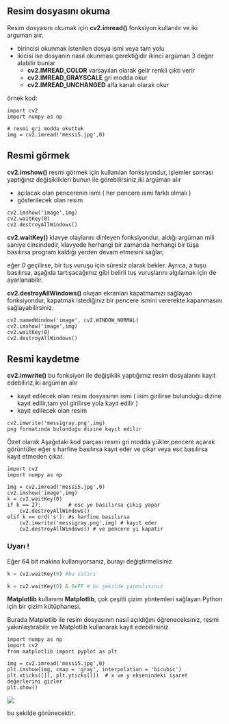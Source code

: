 ## Resim dosyasını okuma

Resim dosyasını okumak için **cv2.imread()** fonksiyon kullanılır ve iki arguman alır.

- birincisi okunmak istenilen dosya ismi veya tam yolu
- ikicisi ise dosyanın nasıl okunması gerektiğidir ikinci argüman 3 değer alabilir bunlar
    - **cv2.IMREAD_COLOR** varsayılan olarak gelir renkli çıktı verir
    - **cv2.IMREAD_GRAYSCALE** gri modda okur
    - **cv2.IMREAD_UNCHANGED** alfa kanalı olarak okur

örnek kod:

```
import cv2
import numpy as np

# resmi gri modda okuttuk
img = cv2.imread('messi5.jpg',0)

```

## Resmi görmek
**cv2.imshow()** resmi görmek için kullanılan fonksiyondur, işlemler sonrası yaptığınız değişiklikleri bunun ile görebilirsiniz,iki argüman alır

- açılacak olan pencerenin ismi ( her pencere ismi farklı olmalı )
- gösterilecek olan resim

```
cv2.imshow('image',img)
cv2.waitKey(0)
cv2.destroyAllWindows()
```

**cv2.waitKey()** klavye olaylarını dinleyen fonksiyondur, aldığı argüman mili saniye cinsindedir, klavyede herhangi bir zamanda herhangi bir tüşa basılırsa program kaldığı yerden devam etmesini sağlar,

eğer 0 geçilirse, bir tuş vuruşu için süresiz olarak bekler. Ayrıca, a tuşu basılırsa, aşağıda tartışacağımız gibi belirli tuş vuruşlarını algılamak için de ayarlanabilir.

**cv2.destroyAllWindows()** oluşan ekranları kapatmamızı sağlayan fonksiyondur, kapatmak istediğiniz bir pencere ismini vererekte kapanmasını sağlayabilirsiniz.

```
cv2.namedWindow('image', cv2.WINDOW_NORMAL)
cv2.imshow('image',img)
cv2.waitKey(0)
cv2.destroyAllWindows()
```

## Resmi kaydetme
**cv2.imwrite()** bu fonksiyon ile değişiklik yaptığımız resim dosyalarını kayıt edebiliriz,iki argüman alır

- kayıt edilecek olan resim dosyasının ismi ( isim girilirse bulunduğu dizine kayıt edilir,tam yol girilirse yola kayıt edilir )
- kayıt edilecek olan resim

```
cv2.imwrite('messigray.png',img)
png formatında bulunduğu dizine kayıt edilir
```
Özet olarak
Aşağıdaki kod parçası resmi gri modda yükler,pencere açarak görüntüler eğer s harfine basılırsa kayıt eder ve çıkar veya esc basılırsa kayıt etmeden çıkar.

```
import cv2
import numpy as np

img = cv2.imread('messi5.jpg',0)
cv2.imshow('image',img)
k = cv2.waitKey(0)
if k == 27:         # esc ye basılırsa çıkış yapar
    cv2.destroyAllWindows()
elif k == ord('s'): #s harfine basılırsa
    cv2.imwrite('messigray.png',img) # kayıt eder
    cv2.destroyAllWindows() # ve pencere yi kapatır
```

### Uyarı !

Eğer 64 bit makina kullanıyorsanız, burayı değiştirmelisiniz

```python
k = cv2.waitKey(0) #bu satırı

k = cv2.waitKey(0) & 0xFF # bu şekilde yapmalısınız
```

**Matplotlib** kullanımı
**Matplotlib**, çok çeşitli çizim yöntemleri sağlayan Python için bir çizim kütüphanesi.

Burada Matplotlib ile resim dosyasının nasıl açıldığını öğreneceksiniz, resmi yakınlaştırabilir ve Matplotlib kullanarak kayıt edebilirsiniz.

```
import numpy as np
import cv2
from matplotlib import pyplot as plt

img = cv2.imread('messi5.jpg',0)
plt.imshow(img, cmap = 'gray', interpolation = 'bicubic')
plt.xticks([]), plt.yticks([])  # x ve y eksenindeki işaret değerlerini gizler
plt.show()
```

<img general="center br-2 w-60" src="https://www.coogger.com/media/images/matplotlib_screenshot.jpg">

bu şekilde görünecektir.
